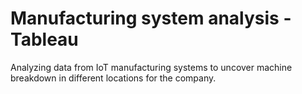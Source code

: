 # Manufacturing system analysis - Tableau
 Analyzing data from IoT manufacturing systems to uncover machine breakdown in different locations for the company.
